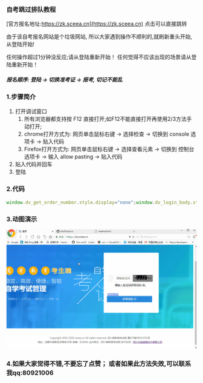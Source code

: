 ### 自考跳过排队教程

[官方报名地址:https://zk.sceea.cn](https://zk.sceea.cn) 点击可以直接跳转

由于该自考报名网站是个垃圾网站, 所以大家遇到操作不顺利的,就刷新重头开始,从登陆开始!

任何操作超过1分钟没反应;请从登陆重新开始！
任何觉得不应该出现的场景请从登陆重新开始！


##### 报名顺序: 登陆 -> 切换准考证 -> 报考, 切记不能乱

### 1.步骤简介
1. 打开调试窗口
	1. 所有浏览器都支持按 F12 直接打开;如F12不能直接打开再使用2/3方法手动打开;
	2. chrome打开方式为: 网页单击鼠标右键 -> 选择检查 -> 切换到 console 选项卡 -> 贴入代码
	3. Firefox打开方式为: 网页单击鼠标右键 -> 选择查看元素 -> 切换到 控制台 选项卡 -> 输入 allow pasting -> 贴入代码
2. 贴入代码并回车
3. 登陆



### 2.代码
``` javascript
window.dv_get_order_number.style.display="none";window.dv_login_body.style.display="block";
```


### 3.动图演示
![Alt text](./demo.gif)




### 4.如果大家觉得不错,不要忘了点赞； 或者如果此方法失效,可以联系我qq:80921006